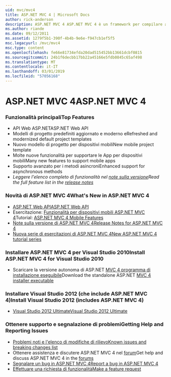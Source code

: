```yaml
---
uid: mvc/mvc4
title: ASP.NET MVC 4 | Microsoft Docs
author: rick-anderson
description: ASP.NET MVC 4 ASP.NET MVC 4 è un framework per compilare applicazioni scalabili, basati su standard web usando i modelli di progettazione consolidati e la potenza di AS....
ms.author: riande
ms.date: 09/12/2011
ms.assetid: 1279f5b1-390f-4b4b-9e6e-f947cb1ef5f5
msc.legacyurl: /mvc/mvc4
msc.type: content
ms.openlocfilehash: fe66e81734efda20dad515452bb13661dcbf0815
ms.sourcegitcommit: 24b1f6decbb17bb22a45166e5fdb0845c65af498
ms.translationtype: MT
ms.contentlocale: it-IT
ms.lasthandoff: 03/01/2019
ms.locfileid: "57056168"
---
```

<a name="aspnet-mvc-4"></a><span data-ttu-id="4dbe7-103">ASP.NET MVC 4</span><span class="sxs-lookup"><span data-stu-id="4dbe7-103">ASP.NET MVC 4</span></span>
====================
### <a name="top-features"></a><span data-ttu-id="4dbe7-104">Funzionalità principali</span><span class="sxs-lookup"><span data-stu-id="4dbe7-104">Top Features</span></span>

- <span data-ttu-id="4dbe7-105">API Web ASP.NET</span><span class="sxs-lookup"><span data-stu-id="4dbe7-105">ASP.NET Web API</span></span>
- <span data-ttu-id="4dbe7-106">Modelli di progetto predefiniti aggiornato e moderno e</span><span class="sxs-lookup"><span data-stu-id="4dbe7-106">Refreshed and modernized default project templates</span></span>
- <span data-ttu-id="4dbe7-107">Nuovo modello di progetto per dispositivi mobili</span><span class="sxs-lookup"><span data-stu-id="4dbe7-107">New mobile project template</span></span>
- <span data-ttu-id="4dbe7-108">Molte nuove funzionalità per supportare le App per dispositivi mobili</span><span class="sxs-lookup"><span data-stu-id="4dbe7-108">Many new features to support mobile apps</span></span>
- <span data-ttu-id="4dbe7-109">Supporto avanzato per i metodi asincroni</span><span class="sxs-lookup"><span data-stu-id="4dbe7-109">Enhanced support for asynchronous methods</span></span>
- <span data-ttu-id="4dbe7-110">*Leggere l'elenco completo di funzionalità nel [note sulla versione](../whitepapers/mvc4-release-notes.md)*</span><span class="sxs-lookup"><span data-stu-id="4dbe7-110">*Read the full feature list in the [release notes](../whitepapers/mvc4-release-notes.md)*</span></span>


### <a name="whats-new-in-aspnet-mvc-4"></a><span data-ttu-id="4dbe7-111">Novità di ASP.NET MVC 4</span><span class="sxs-lookup"><span data-stu-id="4dbe7-111">What's New in ASP.NET MVC 4</span></span>

- [<span data-ttu-id="4dbe7-112">ASP.NET Web API</span><span class="sxs-lookup"><span data-stu-id="4dbe7-112">ASP.NET Web API</span></span>](../web-api/index.md)
- <span data-ttu-id="4dbe7-113">Esercitazione: [Funzionalità per dispositivi mobili ASP.NET MVC 4](overview/older-versions/aspnet-mvc-4-mobile-features.md)</span><span class="sxs-lookup"><span data-stu-id="4dbe7-113">Tutorial: [ASP.NET MVC 4 Mobile Features](overview/older-versions/aspnet-mvc-4-mobile-features.md)</span></span>
- [<span data-ttu-id="4dbe7-114">Note sulla versione di ASP.NET MVC 4</span><span class="sxs-lookup"><span data-stu-id="4dbe7-114">Release Notes for ASP.NET MVC 4</span></span>](../whitepapers/mvc4-release-notes.md)
- [<span data-ttu-id="4dbe7-115">Nuova serie di esercitazioni di ASP.NET MVC 4</span><span class="sxs-lookup"><span data-stu-id="4dbe7-115">New ASP.NET MVC 4 tutorial series</span></span>](overview/older-versions/getting-started-with-aspnet-mvc4/intro-to-aspnet-mvc-4.md)


### <a name="install-aspnet-mvc-4-for-visual-studio-2010"></a><span data-ttu-id="4dbe7-116">Installare ASP.NET MVC 4 per Visual Studio 2010</span><span class="sxs-lookup"><span data-stu-id="4dbe7-116">Install ASP.NET MVC 4 for Visual Studio 2010</span></span>

- <span data-ttu-id="4dbe7-117">Scaricare la versione autonoma di ASP.NET [MVC 4 programma di installazione eseguibile](https://www.microsoft.com/download/details.aspx?id=30683)</span><span class="sxs-lookup"><span data-stu-id="4dbe7-117">Download the standalone ASP.NET [MVC 4 installer executable](https://www.microsoft.com/download/details.aspx?id=30683)</span></span>


### <a name="install-visual-studio-2012-includes-aspnet-mvc-4"></a><span data-ttu-id="4dbe7-118">Installare Visual Studio 2012 (che include ASP.NET MVC 4)</span><span class="sxs-lookup"><span data-stu-id="4dbe7-118">Install Visual Studio 2012 (includes ASP.NET MVC 4)</span></span>

- [<span data-ttu-id="4dbe7-119">Visual Studio 2012 Ultimate</span><span class="sxs-lookup"><span data-stu-id="4dbe7-119">Visual Studio 2012 Ultimate</span></span>](https://go.microsoft.com/fwlink/?linkid=247148)


### <a name="getting-help-and-reporting-issues"></a><span data-ttu-id="4dbe7-120">Ottenere supporto e segnalazione di problemi</span><span class="sxs-lookup"><span data-stu-id="4dbe7-120">Getting Help and Reporting Issues</span></span>

- [<span data-ttu-id="4dbe7-121">Problemi noti e l'elenco di modifiche di rilievo</span><span class="sxs-lookup"><span data-stu-id="4dbe7-121">Known issues and breaking changes list</span></span>](../whitepapers/mvc4-release-notes.md#_Toc303253815)
- <span data-ttu-id="4dbe7-122">Ottenere assistenza e discutere ASP.NET MVC 4 nel [forum](https://forums.asp.net/1146.aspx)</span><span class="sxs-lookup"><span data-stu-id="4dbe7-122">Get help and discuss ASP.NET MVC 4 in the [forums](https://forums.asp.net/1146.aspx)</span></span>
- [<span data-ttu-id="4dbe7-123">Segnalare un bug in ASP.NET MVC 4</span><span class="sxs-lookup"><span data-stu-id="4dbe7-123">Report a bug in ASP.NET MVC 4</span></span>](https://github.com/aspnet/AspNetWebStack/issues)
- [<span data-ttu-id="4dbe7-124">Effettuare una richiesta di funzionalità</span><span class="sxs-lookup"><span data-stu-id="4dbe7-124">Make a feature request</span></span>](http://aspnet.uservoice.com/forums/41201-asp-net-mvc)
